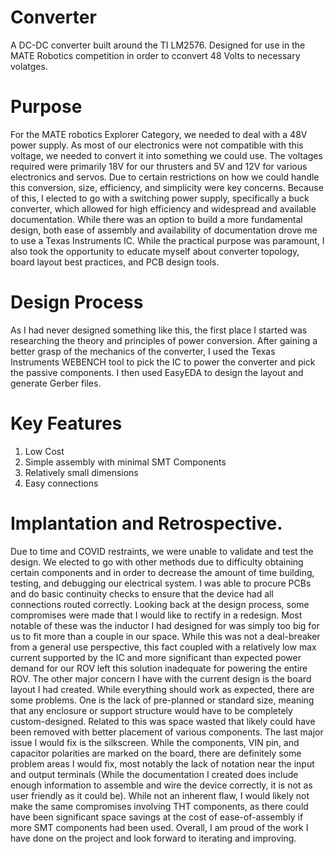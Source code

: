 # Converter
A DC-DC converter built around the TI LM2576.  Designed for use in the MATE Robotics competition in order to cconvert 48 Volts to necessary volatges. 
# Purpose
For the MATE robotics Explorer Category, we needed to deal with a 48V power supply.  As most of our electronics were not compatible with this voltage, we needed to convert it into something we could use.  The voltages required were primarily 18V for our thrusters and 5V and 12V for various electronics and servos.  Due to certain restrictions on how we could handle this conversion, size, efficiency, and simplicity were key concerns.  Because of this, I elected to go with a switching power supply, specifically a buck converter, which allowed for high efficiency and widespread and available documentation.  While there was an option to build a more fundamental design, both ease of assembly and availability of documentation drove me to use a Texas Instruments IC.  While the practical purpose was paramount, I also took the opportunity to educate myself about converter topology, board layout best practices, and PCB design tools. 
# Design Process
As I had never designed something like this, the first place I started was researching the theory and principles of power conversion.  After gaining a better grasp of the mechanics of the converter, I used the Texas Instruments WEBENCH tool to pick the IC to power the converter and pick the passive components.  I then used EasyEDA to design the layout and generate Gerber files.
# Key Features
1. Low Cost
2. Simple assembly with minimal SMT Components
3. Relatively small dimensions
4. Easy connections
# Implantation and Retrospective.
Due to time and COVID restraints, we were unable to validate and test the design.  We elected to go with other methods due to difficulty obtaining certain components and in order to decrease the amount of time building, testing, and debugging our electrical system.  I was able to procure PCBs and do basic continuity checks to ensure that the device had all connections routed correctly. Looking back at the design process, some compromises were made that I would like to rectify in a redesign.  Most notable of these was the inductor I had designed for was simply too big for us to fit more than a couple in our space.  While this was not a deal-breaker from a general use perspective, this fact coupled with a relatively low max current supported by the IC and more significant than expected power demand for our ROV left this solution inadequate for powering the entire ROV.  The other major concern I have with the current design is the board layout I had created.  While everything should work as expected, there are some problems.  One is the lack of pre-planned or standard size, meaning that any enclosure or support structure would have to be completely custom-designed.  Related to this was space wasted that likely could have been removed with better placement of various components.  The last major issue I would fix is the silkscreen.  While the components, VIN pin, and capacitor polarities are marked on the board, there are definitely some problem areas I would fix, most notably the lack of notation near the input and output terminals (While the documentation I created does include enough information to assemble and wire the device correctly, it is not as user friendly as it could be).  While not an inherent flaw, I would likely not make the same compromises involving THT components, as there could have been significant space savings at the cost of ease-of-assembly if more SMT components had been used. Overall, I am proud of the work I have done on the project and look forward to iterating and improving.
